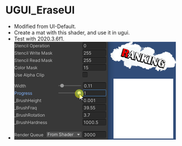 # UGUI_EraseUI
- Modified from UI-Default.
- Create a mat with this shader, and use it in ugui.
- Test with 2020.3.6f1.
- ![img1](images/mask2.gif)  
